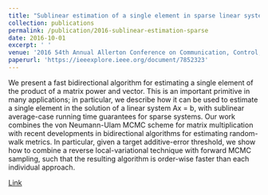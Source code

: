 ```yaml
---
title: "Sublinear estimation of a single element in sparse linear systems"
collection: publications
permalink: /publication/2016-sublinear-estimation-sparse
date: 2016-10-01
excerpt: ' '
venue: '2016 54th Annual Allerton Conference on Communication, Control, and Computing (Allerton)'
paperurl: 'https://ieeexplore.ieee.org/document/7852323'
---
```


We present a fast bidirectional algorithm for estimating a single element of the product of a matrix power and vector. This is an important primitive in many applications; in particular, we describe how it can be used to estimate a single element in the solution of a linear system Ax = b, with sublinear average-case running time guarantees for sparse systems. Our work combines the von Neumann-Ulam MCMC scheme for matrix multiplication with recent developments in bidirectional algorithms for estimating random-walk metrics. In particular, given a target additive-error threshold, we show how to combine a reverse local-variational technique with forward MCMC sampling, such that the resulting algorithm is order-wise faster than each individual approach.

[Link](https://ieeexplore.ieee.org/document/7852323)
